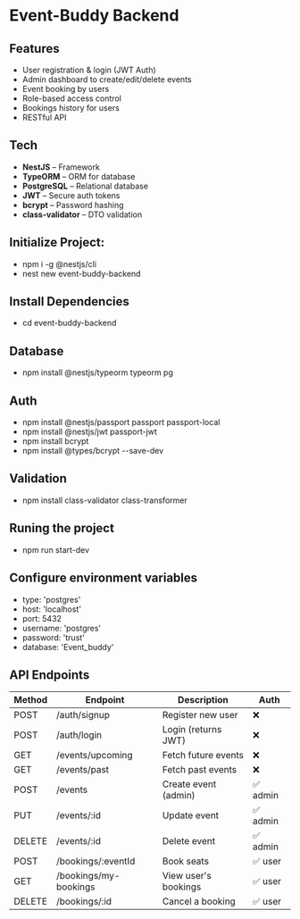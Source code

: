 # Event-Buddy Backend
## Features

- User registration & login (JWT Auth)
- Admin dashboard to create/edit/delete events
- Event booking by users
- Role-based access control
- Bookings history for users
- RESTful API

## Tech

- **NestJS** – Framework
- **TypeORM** – ORM for database
- **PostgreSQL** – Relational database
- **JWT** – Secure auth tokens
- **bcrypt** – Password hashing
- **class-validator** – DTO validation
  
## Initialize Project:
- npm i -g @nestjs/cli
- nest new event-buddy-backend
## Install Dependencies
- cd event-buddy-backend
## Database
- npm install @nestjs/typeorm typeorm pg
## Auth
- npm install @nestjs/passport passport passport-local
- npm install @nestjs/jwt passport-jwt
- npm install bcrypt
- npm install @types/bcrypt --save-dev
## Validation
- npm install class-validator class-transformer
## Runing the project
- npm run start-dev
  
## Configure environment variables
-  type: 'postgres'
-  host: 'localhost'
-  port: 5432
-  username: 'postgres'
-  password: 'trust'
-  database: 'Event_buddy'
## API Endpoints

| Method | Endpoint                 | Description           | Auth     |
|--------|--------------------------|------------------------|----------|
| POST   | /auth/signup             | Register new user      | ❌       |
| POST   | /auth/login              | Login (returns JWT)    | ❌       |
| GET    | /events/upcoming         | Fetch future events    | ❌       |
| GET    | /events/past             | Fetch past events      | ❌       |
| POST   | /events                  | Create event (admin)   | ✅ admin |
| PUT    | /events/:id              | Update event           | ✅ admin |
| DELETE | /events/:id              | Delete event           | ✅ admin |
| POST   | /bookings/:eventId       | Book seats             | ✅ user  |
| GET    | /bookings/my-bookings    | View user's bookings   | ✅ user  |
| DELETE | /bookings/:id            | Cancel a booking       | ✅ user  |



